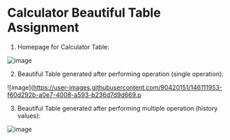 # Calculator Beautiful Table Assignment 

1) Homepage for Calculator Table:

![image](https://user-images.githubusercontent.com/90420151/146112093-00a6f949-2822-45da-bb37-032757b1c225.png)

2) Beautiful Table generated after performing operation (single operation):

![image](https://user-images.githubusercontent.com/90420151/146111953-f60d292b-a0e7-4008-a593-b236d7d9d669.p

3) Beautiful Table generated after performing multiple operation (history values):

![image](https://user-images.githubusercontent.com/90420151/146128785-5c8ca91e-2d5c-483f-a417-9c2d3385dbed.png)


